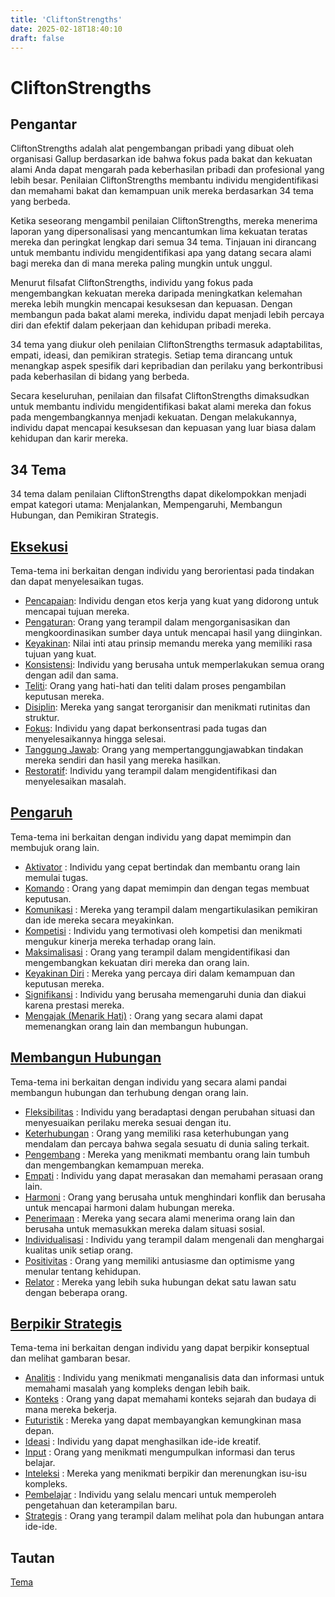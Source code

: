 ```yaml
---
title: 'CliftonStrengths'
date: 2025-02-18T18:40:10
draft: false
---
```


# CliftonStrengths

## Pengantar

CliftonStrengths adalah alat pengembangan pribadi yang dibuat oleh organisasi Gallup berdasarkan ide bahwa fokus pada bakat dan kekuatan alami Anda dapat mengarah pada keberhasilan pribadi dan profesional yang lebih besar. Penilaian CliftonStrengths membantu individu mengidentifikasi dan memahami bakat dan kemampuan unik mereka berdasarkan 34 tema yang berbeda.

Ketika seseorang mengambil penilaian CliftonStrengths, mereka menerima laporan yang dipersonalisasi yang mencantumkan lima kekuatan teratas mereka dan peringkat lengkap dari semua 34 tema. Tinjauan ini dirancang untuk membantu individu mengidentifikasi apa yang datang secara alami bagi mereka dan di mana mereka paling mungkin untuk unggul.

Menurut filsafat CliftonStrengths, individu yang fokus pada mengembangkan kekuatan mereka daripada meningkatkan kelemahan mereka lebih mungkin mencapai kesuksesan dan kepuasan. Dengan membangun pada bakat alami mereka, individu dapat menjadi lebih percaya diri dan efektif dalam pekerjaan dan kehidupan pribadi mereka.

34 tema yang diukur oleh penilaian CliftonStrengths termasuk adaptabilitas, empati, ideasi, dan pemikiran strategis. Setiap tema dirancang untuk menangkap aspek spesifik dari kepribadian dan perilaku yang berkontribusi pada keberhasilan di bidang yang berbeda.

Secara keseluruhan, penilaian dan filsafat CliftonStrengths dimaksudkan untuk membantu individu mengidentifikasi bakat alami mereka dan fokus pada mengembangkannya menjadi kekuatan. Dengan melakukannya, individu dapat mencapai kesuksesan dan kepuasan yang luar biasa dalam kehidupan dan karir mereka.

## 34 Tema

34 tema dalam penilaian CliftonStrengths dapat dikelompokkan menjadi empat kategori utama: Menjalankan, Mempengaruhi, Membangun Hubungan, dan Pemikiran Strategis.

## [Eksekusi](./tema/eksekusi/)

Tema-tema ini berkaitan dengan individu yang berorientasi pada tindakan dan dapat menyelesaikan tugas.

- [Pencapaian](./tema/eksekusi/pencapaian/): Individu dengan etos kerja yang kuat yang didorong untuk mencapai tujuan mereka.
- [Pengaturan](./tema/eksekusi/pengaturan/): Orang yang terampil dalam mengorganisasikan dan mengkoordinasikan sumber daya untuk mencapai hasil yang diinginkan.
- [Keyakinan](./tema/eksekusi/keyakinan/): Nilai inti atau prinsip memandu mereka yang memiliki rasa tujuan yang kuat.
- [Konsistensi](./tema/eksekusi/konsistensi/): Individu yang berusaha untuk memperlakukan semua orang dengan adil dan sama.
- [Teliti](./tema/eksekusi/teliti/): Orang yang hati-hati dan teliti dalam proses pengambilan keputusan mereka.
- [Disiplin](./tema/eksekusi/disiplin/): Mereka yang sangat terorganisir dan menikmati rutinitas dan struktur.
- [Fokus](./tema/eksekusi/fokus/): Individu yang dapat berkonsentrasi pada tugas dan menyelesaikannya hingga selesai.
- [Tanggung Jawab](./tema/eksekusi/tanggung-jawab/): Orang yang mempertanggungjawabkan tindakan mereka sendiri dan hasil yang mereka hasilkan.
- [Restoratif](./tema/eksekusi/restoratif/): Individu yang terampil dalam mengidentifikasi dan menyelesaikan masalah.

## [Pengaruh](./tema/pengaruh/)

Tema-tema ini berkaitan dengan individu yang dapat memimpin dan membujuk orang lain.

- [Aktivator](./tema/pengaruh/aktivator/) : Individu yang cepat bertindak dan membantu orang lain memulai tugas.
- [Komando](./tema/pengaruh/komando/) : Orang yang dapat memimpin dan dengan tegas membuat keputusan.
- [Komunikasi](./tema/pengaruh/komunikasi/) : Mereka yang terampil dalam mengartikulasikan pemikiran dan ide mereka secara meyakinkan.
- [Kompetisi](./tema/pengaruh/kompetisi/) : Individu yang termotivasi oleh kompetisi dan menikmati mengukur kinerja mereka terhadap orang lain.
- [Maksimalisasi](./tema/pengaruh/maksimalisasi/) : Orang yang terampil dalam mengidentifikasi dan mengembangkan kekuatan diri mereka dan orang lain.
- [Keyakinan Diri](./tema/pengaruh/keyakinan-diri/) : Mereka yang percaya diri dalam kemampuan dan keputusan mereka.
- [Signifikansi](./tema/pengaruh/signifikansi/) : Individu yang berusaha memengaruhi dunia dan diakui karena prestasi mereka.
- [Mengajak (Menarik Hati)](./tema/pengaruh/mengajak-menarik-hati/) : Orang yang secara alami dapat memenangkan orang lain dan membangun hubungan.

## [Membangun Hubungan](./tema/membangun-hubungan/)

Tema-tema ini berkaitan dengan individu yang secara alami pandai membangun hubungan dan terhubung dengan orang lain.

- [Fleksibilitas](./tema/membangun-hubungan/fleksibilitas/) : Individu yang beradaptasi dengan perubahan situasi dan menyesuaikan perilaku mereka sesuai dengan itu.
- [Keterhubungan](./tema/membangun-hubungan/keterhubungan/) : Orang yang memiliki rasa keterhubungan yang mendalam dan percaya bahwa segala sesuatu di dunia saling terkait.
- [Pengembang](./tema/membangun-hubungan/pengembang/) : Mereka yang menikmati membantu orang lain tumbuh dan mengembangkan kemampuan mereka.
- [Empati](./tema/membangun-hubungan/empati/) : Individu yang dapat merasakan dan memahami perasaan orang lain.
- [Harmoni](./tema/membangun-hubungan/harmoni/) : Orang yang berusaha untuk menghindari konflik dan berusaha untuk mencapai harmoni dalam hubungan mereka.
- [Penerimaan](./tema/membangun-hubungan/penerimaan/) : Mereka yang secara alami menerima orang lain dan berusaha untuk memasukkan mereka dalam situasi sosial.
- [Individualisasi](./tema/membangun-hubungan/individualisasi/) : Individu yang terampil dalam mengenali dan menghargai kualitas unik setiap orang.
- [Positivitas](./tema/membangun-hubungan/positivitas/) : Orang yang memiliki antusiasme dan optimisme yang menular tentang kehidupan.
- [Relator](./tema/membangun-hubungan/relator/) : Mereka yang lebih suka hubungan dekat satu lawan satu dengan beberapa orang.

## [Berpikir Strategis](./tema/berpikir-strategis/)

Tema-tema ini berkaitan dengan individu yang dapat berpikir konseptual dan melihat gambaran besar.

- [Analitis](./tema/berpikir-strategis/analitis/) : Individu yang menikmati menganalisis data dan informasi untuk memahami masalah yang kompleks dengan lebih baik.
- [Konteks](./tema/berpikir-strategis/konteks/) : Orang yang dapat memahami konteks sejarah dan budaya di mana mereka bekerja.
- [Futuristik](./tema/berpikir-strategis/futuristik/) : Mereka yang dapat membayangkan kemungkinan masa depan.
- [Ideasi](./tema/berpikir-strategis/ideasi/) : Individu yang dapat menghasilkan ide-ide kreatif.
- [Input](./tema/berpikir-strategis/input/) : Orang yang menikmati mengumpulkan informasi dan terus belajar.
- [Inteleksi](./tema/berpikir-strategis/inteleksi/) : Mereka yang menikmati berpikir dan merenungkan isu-isu kompleks.
- [Pembelajar](./tema/berpikir-strategis/pembelajar/) : Individu yang selalu mencari untuk memperoleh pengetahuan dan keterampilan baru.
- [Strategis](./tema/berpikir-strategis/strategis/) : Orang yang terampil dalam melihat pola dan hubungan antara ide-ide.

## Tautan

[Tema](./tema/)
